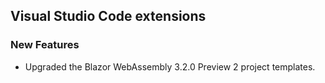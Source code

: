 ##  Visual Studio Code extensions

###    New Features

- Upgraded the Blazor WebAssembly 3.2.0 Preview 2 project templates.


